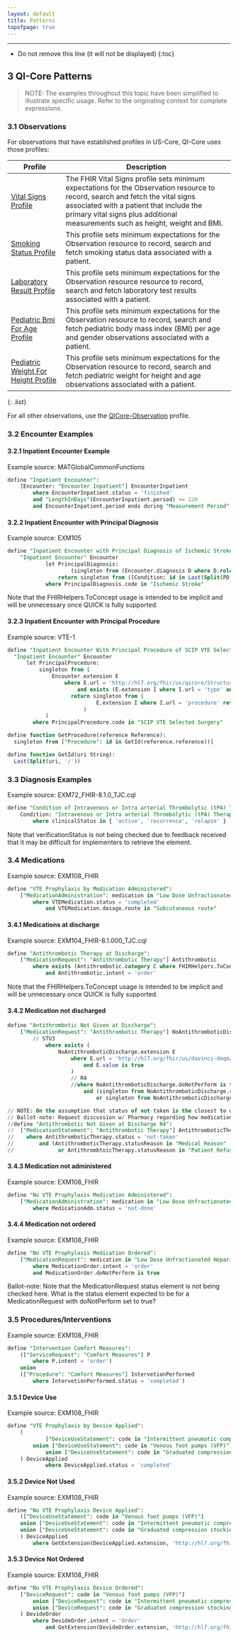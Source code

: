 ```yaml
---
layout: default
title: Patterns
topofpage: true
---
```


---

<!-- TOC  the css styling for this is \pages\assets\css\project.css under 'markdown-toc'-->

* Do not remove this line (it will not be displayed)
{:toc}

## 3 QI-Core Patterns

> NOTE: The examples throughout this topic have been simplified to illustrate specific usage. Refer to the originating context for complete expressions.

### 3.1 Observations

For observations that have established profiles in US-Core, QI-Core uses those profiles:

|Profile|Description|
|---|---|
|[Vital Signs Profile]({{site.data.fhir.path}}observation-vitalsigns.html)|The FHIR Vital Signs profile sets minimum expectations for the Observation resource to record, search and fetch the vital signs associated with a patient that include the primary vital signs plus additional measurements such as height, weight and BMI.|
|[Smoking Status Profile](http://hl7.org/fhir/us/core/STU3/StructureDefinition-us-core-smokingstatus.html)|This profile sets minimum expectations for the Observation resource to record, search and fetch smoking status data associated with a patient.|
|[Laboratory Result Profile](http://hl7.org/fhir/us/core/STU3/StructureDefinition-us-core-observation-lab.html)|This profile sets minimum expectations for the Observation resource resource to record, search and fetch laboratory test results associated with a patient.|
|[Pediatric Bmi For Age Profile](http://hl7.org/fhir/us/core/STU3/StructureDefinition-pediatric-bmi-for-age.html)|This profile sets minimum expectations for the Observation resource to record, search and fetch pediatric body mass index (BMI) per age and gender observations associated with a patient.|
|[Pediatric Weight For Height Profile](http://hl7.org/fhir/us/core/STU3/StructureDefinition-pediatric-weight-for-height.html)|This profile sets minimum expectations for the Observation resource to record, search and fetch pediatric weight for height and age observations associated with a patient.|
{: .list}

For all other observations, use the [QICore-Observation](StructureDefinition-qicore-observation.html) profile.

### 3.2 Encounter Examples

#### 3.2.1 Inpatient Encounter Example

Example source: MATGlobalCommonFunctions

```sql
define "Inpatient Encounter":
    [Encounter: "Encounter Inpatient"] EncounterInpatient
        where EncounterInpatient.status = 'finished'
        and "LengthInDays"(EncounterInpatient.period) <= 120
        and EncounterInpatient.period ends during "Measurement Period"
```

#### 3.2.2 Inpatient Encounter with Principal Diagnosis

Example source: EXM105

```sql
define "Inpatient Encounter with Principal Diagnosis of Ischemic Stroke":
    "Inpatient Encounter" Encounter
            let PrincipalDiagnosis:
                    (singleton from (Encounter.diagnosis D where D.role ~ ToConcept("Billing") and D.rank = 1)) PD
                return singleton from ([Condition: id in Last(Split(PD.condition.reference, '/'))])
            where PrincipalDiagnosis.code in "Ischemic Stroke"
```

Note that the FHIRHelpers.ToConcept usage is intended to be implicit and will be unnecessary once QUICK is fully supported.

#### 3.2.3 Inpatient Encounter with Principal Procedure

Example source: VTE-1

```sql
define "Inpatient Encounter With Principal Procedure of SCIP VTE Selected Surgery":
  "Inpatient Encounter" Encounter
	  let PrincipalProcedure:
		  singleton from (
			  Encounter.extension E
				  where E.url = 'http://hl7.org/fhir/us/qicore/StructureDefinition/qicore-encounter-procedure'
					  and exists (E.extension I where I.url = 'type' and I.value ~ "Primary procedure")
					return singleton from (
							E.extension I where I.url = 'procedure' return GetProcedure(I.value)
						)
			)
		where PrincipalProcedure.code in "SCIP VTE Selected Surgery"

define function GetProcedure(reference Reference):
  singleton from ["Procedure": id in GetId(reference.reference))]

define function GetId(uri String):
  Last(Split(uri, '/'))
```

### 3.3 Diagnosis Examples

Example source: EXM72_FHIR-8.1.0_TJC.cql

```sql
define "Condition of Intravenous or Intra arterial Thrombolytic (tPA) Therapy Prior to Arrival":
    Condition: "Intravenous or Intra arterial Thrombolytic (tPA) Therapy Prior to Arrival"] PriorTPA
        where clinicalStatus in { 'active', 'recurrence', 'relapse' }
```

Note that verificationStatus is not being checked due to feedback received that it may be difficult for implementers to retrieve the element.

### 3.4 Medications

Example source: EXM108_FHIR

```sql
define "VTE Prophylaxis by Medication Administered":
    ["MedicationAdministration": medication in "Low Dose Unfractionated Heparin for VTE Prophylaxis"] VTEMedication
        where VTEMedication.status = 'completed'
            and VTEMedication.dosage.route in "Subcutaneous route"
```

#### 3.4.1 Medications at discharge

Example source: EXM104_FHIR-8.1.000_TJC.cql

```sql
define "Antithrombotic Therapy at Discharge":
    ["MedicationRequest": "Antithrombotic Therapy"] Antithrombotic
        where exists (Antithrombotic.category C where FHIRHelpers.ToConcept(C) ~ "Discharge")
            and Antithrombotic.intent = 'order'
```

Note that the FHIRHelpers.ToConcept usage is intended to be implicit and will be unnecessary once QUICK is fully supported.

#### 3.4.2 Medication not discharged

```sql
define "Antithrombotic Not Given at Discharge":
    ["MedicationRequest": "Antithrombotic Therapy"] NoAntithromboticDischarge
        // STU3
            where exists (
                NoAntithromboticDischarge.extension E
                    where E.url = 'http://hl7.org/fhir/us/davinci-deqm/STU3/StructureDefinition/extension-doNotPerform'
                        and E.value is true
		            )
		            // R4
		            //where NoAntithromboticDischarge.doNotPerform is true
			            and (singleton from NoAntithromboticDischarge.reasonCode in "Medical Reason"
				            or singleton from NoAntithromboticDischarge.reasonCode in "Patient Refusal")

// NOTE: On the assumption that status of not-taken is the closest to what the measure is looking for, this is the expression:
// Ballot-note: Request discussion w/ Pharmacy regarding how medications not prescribed at discharged would be documented
//define "Antithrombotic Not Given at Discharge R4":
//  ["MedicationStatement": "Antithrombotic Therapy"] AntithromboticTherapy
//	  where AntithromboticTherapy.status = 'not-taken'
//		  and (AntithromboticTherapy.statusReason in "Medical Reason"
//				or AntithrombtoicTherapy.statusReason in "Patient Refusal")
```

#### 3.4.3 Medication not administered

Example source: EXM108_FHIR

```sql
define "No VTE Prophylaxis Medication Administered":
    ["MedicationAdministration": medication in "Low Dose Unfractionated Heparin for VTE Prophylaxis"] MedicationAdm
        where MedicationAdm.status = 'not-done'
```

#### 3.4.4 Medication not ordered

Example source: EXM108_FHIR

```sql
define "No VTE Prophylaxis Medication Ordered":
    ["MedicationRequest": medication in "Low Dose Unfractionated Heparin for VTE Prophylaxis"] MedicationOrder
        where MedicationOrder.intent = 'order'
        and MedicationOrder.doNotPerform is true
```

Ballot-note: Note that the MedicationRequest status element is not being checked here. What is the status element expected to be for a MedicationRequest with doNotPerform set to true?

### 3.5 Procedures/Interventions

Example source: EXM108_FHIR

```sql
define "Intervention Comfort Measures":
    (["ServiceRequest": "Comfort Measures"] P
        where P.intent = 'order')
    union
    (["Procedure": "Comfort Measures"] IntervetionPerformed
        where IntervetionPerformed.status = 'completed')
```

#### 3.5.1 Device Use

Example source: EXM108_FHIR

```sql
define "VTE Prophylaxis by Device Applied":
    (
            ["DeviceUseStatement": code in "Intermittent pneumatic compression devices (IPC)"]
        union ["DeviceUseStatement": code in "Venous foot pumps (VFP)"]
            union ["DeviceUseStatement": code in "Graduated compression stockings (GCS)"]
    ) DeviceApplied
            where DeviceApplied.status = 'completed'
```

#### 3.5.2 Device Not Used

Example source: EXM108_FHIR

```sql
define "No VTE Prophylaxis Device Applied":
    (["DeviceUseStatement": code in "Venous foot pumps (VFP)"]
    union ["DeviceUseStatement": code in "Intermittent pneumatic compression devices (IPC)"]
    union ["DeviceUseStatement": code in "Graduated compression stockings (GCS)"]
    ) DeviceApplied
        where GetExtension(DeviceApplied.extension, 'http://hl7.org/fhir/us/qicore/StructureDefinition/qicore-deviceusestatement-notDone').value is true
```

#### 3.5.3 Device Not Ordered

Example source: EXM108_FHIR

```sql
define "No VTE Prophylaxis Device Ordered":
    ["DeviceRequest": code in "Venous foot pumps (VFP)"]
        union ["DeviceRequest": code in "Intermittent pneumatic compression devices (IPC)"]
        union ["DeviceRequest": code in "Graduated compression stockings (GCS)"]
    ) DevideOrder
        where DevideOrder.intent = 'Order'
            and GetExtension(DevideOrder.extension, 'http://hl7.org/fhir/StructureDefinition/request-doNotPerform').value is true
```


